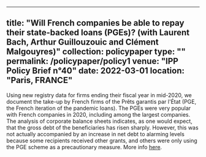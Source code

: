 
---
title: "Will French companies be able to repay their state-backed loans (PGEs)? (with Laurent Bach, Arthur Guillouzouic and Clément Malgouyres)"
collection: policypaper
type: ""
permalink: /policypaper/policy1
venue: "IPP Policy Brief n°40"
date: 2022-03-01
location: "Paris, FRANCE"
---

Using new registry data for firms ending their fiscal year in mid-2020, we document the take-up by French firms of the Prêts garantis par l'État (PGE, the French iteration of the pandemic loans). The PGEs were very popular with French companies in 2020, including among the largest companies. The analysis of corporate balance sheets indicates, as one would expect, that the gross debt of the beneficiaries has risen sharply. However, this was not actually accompanied by an increase in net debt to alarming levels because some recipients received other grants, and others were only using the PGE scheme as a precautionary measure. More info [here](https://www.ipp.eu/en/publication/will-french-companies-be-able-to-repay-their-state-backed-loans-pges/).

